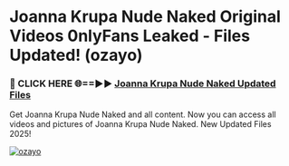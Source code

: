 # Joanna Krupa Nude Naked Original Videos 0nlyFans Leaked - Files Updated! (ozayo)

<h3>🔴 CLICK HERE 🌐==►► <a href="https://tinyurl.com/yckcrads" rel="nofollow">Joanna Krupa Nude Naked Updated Files</a></h3>

Get Joanna Krupa Nude Naked and all content. Now you can access all videos and pictures of Joanna Krupa Nude Naked. New Updated Files 2025!

[![ozayo](https://i.imgur.com/hpKpOFt.gif)](https://tinyurl.com/yckcrads)
